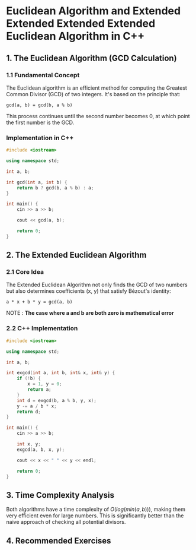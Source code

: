 # Euclidean Algorithm and Extended Extended Extended Extended Euclidean Algorithm in C++

## 1. The Euclidean Algorithm (GCD Calculation)

### 1.1 Fundamental Concept
The Euclidean algorithm is an efficient method for computing the Greatest Common Divisor (GCD) of two integers. It's based on the principle that:

`gcd(a, b) = gcd(b, a % b)`

This process continues until the second number becomes 0, at which point the first number is the GCD.

### Implementation in C++

```cpp
#include <iostream>

using namespace std;

int a, b;

int gcd(int a, int b) {
    return b ? gcd(b, a % b) : a;
}

int main() {
    cin >> a >> b;

    cout << gcd(a, b);

    return 0;
}
```

## 2. The Extended Euclidean Algorithm

### 2.1 Core Idea
The Extended Euclidean Algorithm not only finds the GCD of two numbers but also determines coefficients (x, y) that satisfy Bézout's identity:

`a * x + b * y = gcd(a, b)`

NOTE : **The case where a and b are both zero is mathematical error**

### 2.2 C++ Implementation

```cpp
#include <iostream>

using namespace std;

int a, b;

int exgcd(int a, int b, int& x, int& y) {
    if (!b) {
        x = 1, y = 0;
        return a;
    }
    int d = exgcd(b, a % b, y, x);
    y -= a / b * x;
    return d;
}

int main() {
    cin >> a >> b;

    int x, y;
    exgcd(a, b, x, y);

    cout << x << " " << y << endl;

    return 0;
}
```

## 3. Time Complexity Analysis

Both algorithms have a time complexity of $O(log(min(a, b)))$, making them very efficient even for large numbers. This is significantly better than the naive approach of checking all potential divisors.

## 4. Recommended Exercises